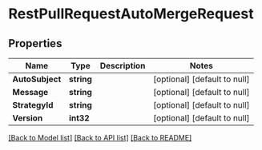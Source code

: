 # RestPullRequestAutoMergeRequest

## Properties
Name | Type | Description | Notes
------------ | ------------- | ------------- | -------------
**AutoSubject** | **string** |  | [optional] [default to null]
**Message** | **string** |  | [optional] [default to null]
**StrategyId** | **string** |  | [optional] [default to null]
**Version** | **int32** |  | [optional] [default to null]

[[Back to Model list]](../README.md#documentation-for-models) [[Back to API list]](../README.md#documentation-for-api-endpoints) [[Back to README]](../README.md)

